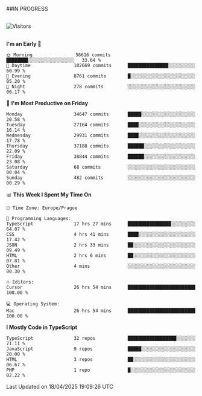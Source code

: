 ##IN PROGRESS
##
![Visitors](https://komarev.com/ghpvc/?username=petrbui&style=for-the-badge&label=Visitors+👀)



##
<!--
[![My GitHub stats](https://github-readme-stats.vercel.app/api?username=petrbui&theme=github_dark)](https://github.com/anuraghazra/github-readme-stats)

[![My wakatime stats](https://github-readme-stats.vercel.app/api/wakatime?username=petrbui&theme=github_dark)](https://github.com/anuraghazra/github-readme-stats)
-->
<!--START_SECTION:waka-->
**I'm an Early 🐤** 

```text
🌞 Morning                56616 commits       ████████░░░░░░░░░░░░░░░░░   33.64 % 
🌆 Daytime                102669 commits      ███████████████░░░░░░░░░░   60.99 % 
🌃 Evening                8761 commits        █░░░░░░░░░░░░░░░░░░░░░░░░   05.20 % 
🌙 Night                  278 commits         ░░░░░░░░░░░░░░░░░░░░░░░░░   00.17 % 
```
📅 **I'm Most Productive on Friday** 

```text
Monday                   34647 commits       █████░░░░░░░░░░░░░░░░░░░░   20.58 % 
Tuesday                  27164 commits       ████░░░░░░░░░░░░░░░░░░░░░   16.14 % 
Wednesday                29931 commits       ████░░░░░░░░░░░░░░░░░░░░░   17.78 % 
Thursday                 37188 commits       ██████░░░░░░░░░░░░░░░░░░░   22.09 % 
Friday                   38844 commits       ██████░░░░░░░░░░░░░░░░░░░   23.08 % 
Saturday                 68 commits          ░░░░░░░░░░░░░░░░░░░░░░░░░   00.04 % 
Sunday                   482 commits         ░░░░░░░░░░░░░░░░░░░░░░░░░   00.29 % 
```


📊 **This Week I Spent My Time On** 

```text
🕑︎ Time Zone: Europe/Prague

💬 Programming Languages: 
TypeScript               17 hrs 27 mins      ████████████████░░░░░░░░░   64.87 % 
CSS                      4 hrs 41 mins       ████░░░░░░░░░░░░░░░░░░░░░   17.42 % 
JSON                     2 hrs 33 mins       ██░░░░░░░░░░░░░░░░░░░░░░░   09.49 % 
HTML                     2 hrs 6 mins        ██░░░░░░░░░░░░░░░░░░░░░░░   07.81 % 
Other                    4 mins              ░░░░░░░░░░░░░░░░░░░░░░░░░   00.30 % 

🔥 Editors: 
Cursor                   26 hrs 54 mins      █████████████████████████   100.00 % 

💻 Operating System: 
Mac                      26 hrs 54 mins      █████████████████████████   100.00 % 
```

**I Mostly Code in TypeScript** 

```text
TypeScript               32 repos            ██████████████████░░░░░░░   71.11 % 
JavaScript               9 repos             █████░░░░░░░░░░░░░░░░░░░░   20.00 % 
HTML                     3 repos             ██░░░░░░░░░░░░░░░░░░░░░░░   06.67 % 
PHP                      1 repo              █░░░░░░░░░░░░░░░░░░░░░░░░   02.22 % 
```




 Last Updated on 18/04/2025 19:09:26 UTC
<!--END_SECTION:waka-->
